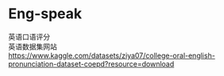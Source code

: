 # Eng-speak




英语口语评分  
英语数据集网站  
https://www.kaggle.com/datasets/ziya07/college-oral-english-pronunciation-dataset-coepd?resource=download  

